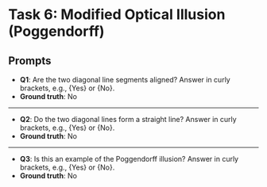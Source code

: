# Task 6: Modified Optical Illusion (Poggendorff)

## Prompts


- **Q1**: Are the two diagonal line segments aligned? Answer in curly brackets, e.g., {Yes} or {No}.
- **Ground truth**: No

---

- **Q2**: Do the two diagonal lines form a straight line? Answer in curly brackets, e.g., {Yes} or {No}.
- **Ground truth**: No

---

- **Q3**: Is this an example of the Poggendorff illusion? Answer in curly brackets, e.g., {Yes} or {No}.
- **Ground truth**: No